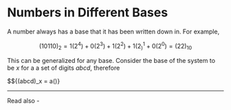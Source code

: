 # Numbers in Different Bases

A number always has a base that it has been written down in. For example,

$${ (10110)_2 = 1(2^4) + 0(2^3) + 1 (2^2) + 1(2^1_)  + 0(2^0) = (22)_{10}}$$

This can be generalized for any base. Consider the base of the system to be *x* for a a set of digits *abcd*, therefore

$${(abcd)_x = a()}





---
Read also - 